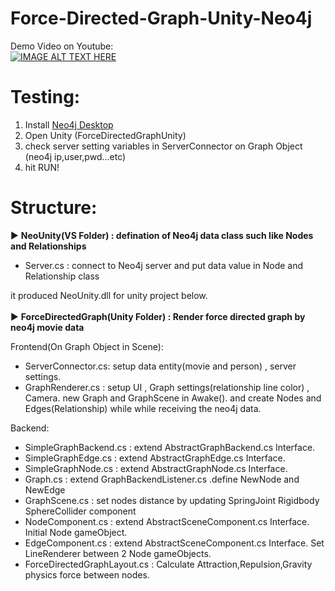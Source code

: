 # Force-Directed-Graph-Unity-Neo4j

Demo Video on Youtube:</br> 
[![IMAGE ALT TEXT HERE](http://img.youtube.com/vi/LoLp1fDyJmk/0.jpg)](http://www.youtube.com/watch?v=LoLp1fDyJmk)


# Testing:

1. Install [Neo4j Desktop](https://neo4j.com/download/)
2. Open Unity (ForceDirectedGraphUnity)
3. check server setting variables in ServerConnector on Graph Object (neo4j ip,user,pwd...etc)
4. hit RUN!


# Structure:

► <b>NeoUnity(VS Folder) : defination of Neo4j data class such like Nodes and Relationships</b></br>
 - Server.cs : connect to Neo4j server and put data value in Node and Relationship class

it produced NeoUnity.dll for unity project below.
</br> </br> 
► <b>ForceDirectedGraph(Unity Folder) : Render force directed graph by neo4j movie data</b></br> 

Frontend(On Graph Object in Scene):
 - ServerConnector.cs: setup data entity(movie and person) , server settings.
 - GraphRenderer.cs  : setup UI , Graph settings(relationship line color) , Camera.
 new Graph and GraphScene in Awake(). and create Nodes and Edges(Relationship) while while receiving the neo4j data.
 
Backend:

 - SimpleGraphBackend.cs : extend AbstractGraphBackend.cs Interface.
 - SimpleGraphEdge.cs : extend AbstractGraphEdge.cs Interface.
 - SimpleGraphNode.cs : extend AbstractGraphNode.cs Interface.
 - Graph.cs : extend GraphBackendListener.cs .define NewNode and NewEdge
 - GraphScene.cs : set nodes distance by updating SpringJoint Rigidbody SphereCollider component 
 - NodeComponent.cs : extend AbstractSceneComponent.cs Interface. Initial Node gameObject.
 - EdgeComponent.cs : extend AbstractSceneComponent.cs Interface. Set LineRenderer between 2 Node gameObjects.
 - ForceDirectedGraphLayout.cs : Calculate Attraction,Repulsion,Gravity physics force between nodes. 

